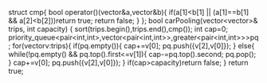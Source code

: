 struct cmp{
bool operator()(vector<int>&a,vector<int>&b){
if(a[1]<b[1] || (a[1]==b[1] && a[2]<b[2]))return true;
return false;
}
};
bool carPooling(vector<vector<int>>& trips, int capacity) {
sort(trips.begin(),trips.end(),cmp());
int cap=0;
priority_queue<pair<int,int>,vector<pair<int,int>>,greater<pair<int,int>>>pq;
for(vector<int>v:trips){
if(pq.empty()){
cap+=v[0];
pq.push({v[2],v[0]});
}
else{
while(!pq.empty() && pq.top().first<=v[1]){
cap-=pq.top().second;
pq.pop();
}
cap+=v[0];
pq.push({v[2],v[0]});
}
if(cap>capacity)return false;
}
return true;